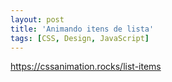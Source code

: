```yaml
---
layout: post
title: 'Animando itens de lista'
tags: [CSS, Design, JavaScript]
---
```


<https://cssanimation.rocks/list-items>
